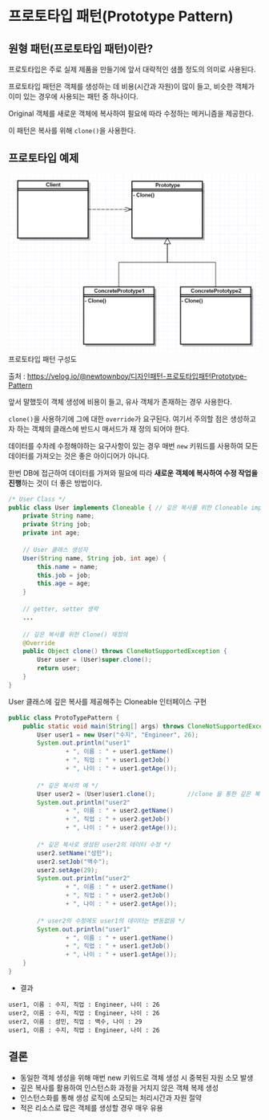 # 프로토타입 패턴(Prototype Pattern)

## 원형 패턴(프로토타입 패턴)이란?

프로토타입은 주로 실제 제품을 만들기에 앞서 대략적인 샘플 정도의 의미로 사용된다.

프로토타입 패턴은 객체를 생성하는 데 비용(시간과 자원)이 많이 들고, 비슷한 객체가 이미 있는 경우에 사용되는 패턴 중 하나이다.

Original 객체를 새로운 객체에 복사하여 필요에 따라 수정하는 메커니즘을 제공한다.

이 패턴은 복사를 위해 `clone()`을 사용한다.

## 프로토타입 예제

![프로토타입 패턴 구성도](../assets/prototype.png)
프로토타입 패턴 구성도

출처 : https://velog.io/@newtownboy/디자인패턴-프로토타입패턴Prototype-Pattern

앞서 말했듯이 객체 생성에 비용이 들고, 유사 객체가 존재하는 경우 사용한다.

`clone()`을 사용하기에 그에 대한 `override`가 요구된다. 여기서 주의할 점은 생성하고자 하는 객체의 클래스에 반드시 매서드가 재 정의 되어야 한다.

데이터를 수차례 수정해야하는 요구사항이 있는 경우 매번 `new` 키워드를 사용하여 모든 데이터를 가져오는 것은 좋은 아이디어가 아니다.

한번 DB에 접근하여 데이터를 가져와 필요에 따라 **새로운 객체에 복사하여 수정 작업을 진행**하는 것이 더 좋은 방법이다.

```java
/* User Class */
public class User implements Cloneable { // 깊은 복사를 위한 Cloneable implements.
	private String name;
	private String job;
	private int age;

	// User 클래스 생성자
	User(String name, String job, int age) {
		this.name = name;
		this.job = job;
		this.age = age;
	}

	// getter, setter 생략
	...

	// 깊은 복사를 위한 Clone() 재정의
	@Override
	public Object clone() throws CloneNotSupportedException {
		User user = (User)super.clone();
		return user;
	}
}
```

User 클래스에 깊은 복사를 제공해주는 Cloneable 인터페이스 구현

```java
public class ProtoTypePattern {
    public static void main(String[] args) throws CloneNotSupportedException {
        User user1 = new User("수지", "Engineer", 26);
        System.out.println("user1"
                + ", 이름 : " + user1.getName()
                + ", 직업 : " + user1.getJob()
                + ", 나이 : " + user1.getAge());

        /* 깊은 복사의 예 */
        User user2 = (User)user1.clone();         //clone 을 통한 깊은 복사 진행.
        System.out.println("user2"
                + ", 이름 : " + user2.getName()
                + ", 직업 : " + user2.getJob()
                + ", 나이 : " + user2.getAge());

        /* 깊은 복사로 생성된 user2의 데이터 수정 */
        user2.setName("성민");
        user2.setJob("백수");
        user2.setAge(29);
        System.out.println("user2"
                + ", 이름 : " + user2.getName()
                + ", 직업 : " + user2.getJob()
                + ", 나이 : " + user2.getAge());

        /* user2의 수정에도 user1의 데이터는 변동없음 */
        System.out.println("user1"
                + ", 이름 : " + user1.getName()
                + ", 직업 : " + user1.getJob()
                + ", 나이 : " + user1.getAge());
    }
}
```

- 결과

```
user1, 이름 : 수지, 직업 : Engineer, 나이 : 26
user2, 이름 : 수지, 직업 : Engineer, 나이 : 26
user2, 이름 : 성민, 직업 : 백수, 나이 : 29
user1, 이름 : 수지, 직업 : Engineer, 나이 : 26
```

## 결론

- 동일한 객체 생성을 위해 매번 new 키워드로 객체 생성 시 중복된 자원 소모 발생
- 깊은 복사를 활용하여 인스턴스화 과정을 거치지 않은 객체 복제 생성
- 인스턴스화를 통해 생성 로직에 소모되는 처리시간과 자원 절약
- 적은 리소스로 많은 객체를 생성할 경우 매우 유용